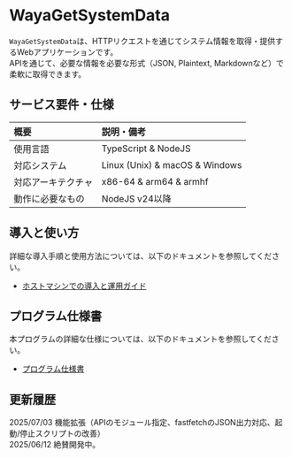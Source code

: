 # WayaGetSystemData

`WayaGetSystemData`は、HTTPリクエストを通じてシステム情報を取得・提供するWebアプリケーションです。  
APIを通じて、必要な情報を必要な形式（JSON, Plaintext, Markdownなど）で柔軟に取得できます。

## サービス要件・仕様

| 概要 | 説明・備考 |
| :--- | :--------- |
| 使用言語 | TypeScript & NodeJS |
| 対応システム | Linux (Unix) & macOS & Windows |
| 対応アーキテクチャ | x86-64 & arm64 & armhf |
| 動作に必要なもの | NodeJS v24以降 |

## 導入と使い方

詳細な導入手順と使用方法については、以下のドキュメントを参照してください。

*   [ホストマシンでの導入と運用ガイド](./install-guide.md)

## プログラム仕様書

本プログラムの詳細な仕様については、以下のドキュメントを参照してください。

*   [プログラム仕様書](./specification.md)

## 更新履歴

2025/07/03 機能拡張（APIのモジュール指定、fastfetchのJSON出力対応、起動/停止スクリプトの改善）  
2025/06/12 絶賛開発中。
